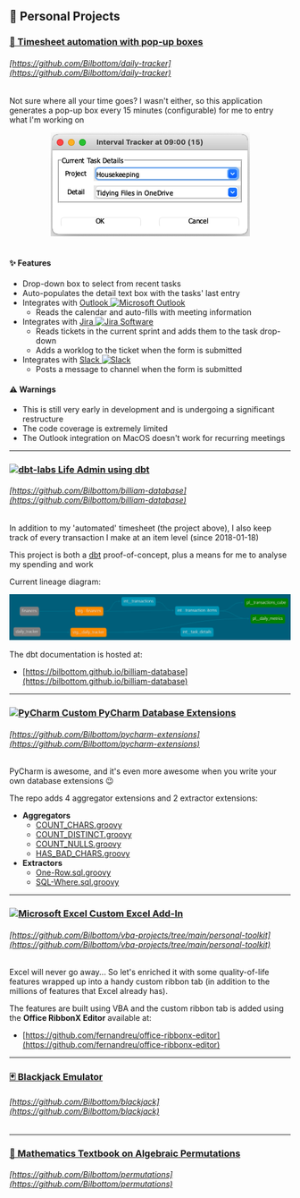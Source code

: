 
<link rel="shortcut icon" type="image/x-icon" href="favicon.ico?">


🚀 Personal Projects
---

### [📝 Timesheet automation with pop-up boxes](https://github.com/Bilbottom/daily-tracker)

###### [https://github.com/Bilbottom/daily-tracker](https://github.com/Bilbottom/daily-tracker)

Not sure where all your time goes? I wasn't either, so this application generates a pop-up box every 15 minutes (configurable) for me to entry what I'm working on

<div style="text-align: center;">

<img alt="pop-up-box" src="https://raw.githubusercontent.com/Bilbottom/daily-tracker/main/tracker-form-tkinter.png"/>

</div>
<br>

#### ✨ Features

- Drop-down box to select from recent tasks
- Auto-populates the detail text box with the tasks' last entry
- Integrates with [Outlook <img alt="Microsoft Outlook" height="14px" src="https://outlook.live.com/favicon.ico"/>](https://outlook.live.com/owa/)
  - Reads the calendar and auto-fills with meeting information
- Integrates with [Jira <img alt="Jira Software" height="12px" src="https://example.atlassian.net/favicon.ico">](https://www.atlassian.com/software/jira)
  - Reads tickets in the current sprint and adds them to the task drop-down
  - Adds a worklog to the ticket when the form is submitted
- Integrates with [Slack <img alt="Slack" height="12px" src="https://slack.com/favicon.ico"/>](https://slack.com/)
  - Posts a message to channel when the form is submitted


#### ⚠️ Warnings

- This is still very early in development and is undergoing a significant restructure
- The code coverage is extremely limited
- The Outlook integration on MacOS doesn't work for recurring meetings


---

### [<img alt="dbt-labs" height="15px" src="https://www.getdbt.com/favicon.ico"> Life Admin using dbt](https://github.com/Bilbottom/billiam-database)

###### [https://github.com/Bilbottom/billiam-database](https://github.com/Bilbottom/billiam-database)

In addition to my 'automated' timesheet (the project above), I also keep track of every transaction I make at an item level (since 2018-01-18)

This project is both a [dbt](https://www.getdbt.com/) proof-of-concept, plus a means for me to analyse my spending and work

Current lineage diagram:

<img alt="lineage-diagrams" src="https://raw.githubusercontent.com/Bilbottom/billiam-database/main/src/assets/dbt-dag.png"/>

The dbt documentation is hosted at:

- [https://bilbottom.github.io/billiam-database](https://bilbottom.github.io/billiam-database)


---

### [<img alt="PyCharm" height="15px" src="https://upload.wikimedia.org/wikipedia/commons/1/1d/PyCharm_Icon.svg"> Custom PyCharm Database Extensions](https://github.com/Bilbottom/pycharm-extensions)

###### [https://github.com/Bilbottom/pycharm-extensions](https://github.com/Bilbottom/pycharm-extensions)

PyCharm is awesome, and it's even more awesome when you write your own database extensions 😉

The repo adds 4 aggregator extensions and 2 extractor extensions:

- **Aggregators**
  - [COUNT_CHARS.groovy](https://github.com/Bilbottom/pycharm-extensions/blob/master/data/aggregators/COUNT_CHARS.groovy)
  - [COUNT_DISTINCT.groovy](https://github.com/Bilbottom/pycharm-extensions/blob/master/data/aggregators/COUNT_DISTINCT.groovy)
  - [COUNT_NULLS.groovy](https://github.com/Bilbottom/pycharm-extensions/blob/master/data/aggregators/COUNT_NULLS.groovy)
  - [HAS_BAD_CHARS.groovy](https://github.com/Bilbottom/pycharm-extensions/blob/master/data/aggregators/HAS_BAD_CHARS.groovy)
- **Extractors**
  - [One-Row.sql.groovy](https://github.com/Bilbottom/pycharm-extensions/blob/master/data/extractors/One-Row.sql.groovy)
  - [SQL-Where.sql.groovy](https://github.com/Bilbottom/pycharm-extensions/blob/master/data/extractors/SQL-Where.sql.groovy)

---

### [<img alt="Microsoft Excel" height="15px" src="https://www.microsoft.com/favicon.ico"> Custom Excel Add-In](https://github.com/Bilbottom/vba-projects/tree/main/personal-toolkit)

###### [https://github.com/Bilbottom/vba-projects/tree/main/personal-toolkit](https://github.com/Bilbottom/vba-projects/tree/main/personal-toolkit)

Excel will never go away... So let's enriched it with some quality-of-life features wrapped up into a handy custom ribbon tab (in addition to the millions of features that Excel already has).

The features are built using VBA and the custom ribbon tab is added using the **Office RibbonX Editor** available at:

- [https://github.com/fernandreu/office-ribbonx-editor](https://github.com/fernandreu/office-ribbonx-editor)


---

### [🃏 Blackjack Emulator](https://github.com/Bilbottom/blackjack)

###### [https://github.com/Bilbottom/blackjack](https://github.com/Bilbottom/blackjack)


---

### [🔁 Mathematics Textbook on Algebraic Permutations](https://github.com/Bilbottom/permutations)

###### [https://github.com/Bilbottom/permutations](https://github.com/Bilbottom/permutations)
